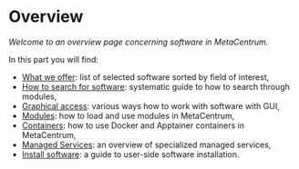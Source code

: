 # Overview

*Welcome to an overview page concerning software in MetaCentrum.*

In this part you will find:

- [What we offer](/software/sw-list/amber/): list of selected software sorted by field of interest,
- [How to search for software](/software/search-soft/): systematic guide to how to search through modules,
- [Graphical access](/software/graphical-access/): various ways how to work with software with GUI,
- [Modules](/software/modules/): how to load and use modules in MetaCentrum,
- [Containers](/software/containers/): how to use Docker and Apptainer containers in MetaCentrum,
- [Managed Services](/software/containers/): an overview of specialized managed services,
- [Install software](software/install-software/): a guide to user-side software installation.



